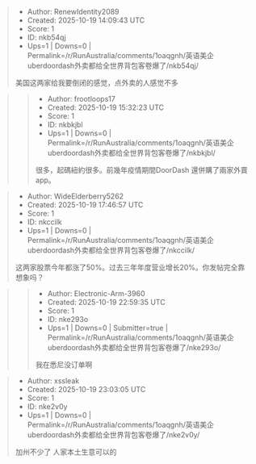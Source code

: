 > - Author: RenewIdentity2089
> - Created: 2025-10-19 14:09:43 UTC
> - Score: 1
> - ID: nkb54qj
> - Ups=1 | Downs=0 | Permalink=/r/RunAustralia/comments/1oaqgnh/英语美企uberdoordash外卖都给全世界背包客卷爆了/nkb54qj/
>
> 美国这两家给我要倒闭的感觉，点外卖的人感觉不多

>> - Author: frootloops17
>> - Created: 2025-10-19 15:32:23 UTC
>> - Score: 1
>> - ID: nkbkjbl
>> - Ups=1 | Downs=0 | Permalink=/r/RunAustralia/comments/1oaqgnh/英语美企uberdoordash外卖都给全世界背包客卷爆了/nkbkjbl/
>>
>> 很多，起碼紐約很多。前幾年疫情期間DoorDash 還併購了兩家外賣app。

> - Author: WideElderberry5262
> - Created: 2025-10-19 17:46:57 UTC
> - Score: 1
> - ID: nkccilk
> - Ups=1 | Downs=0 | Permalink=/r/RunAustralia/comments/1oaqgnh/英语美企uberdoordash外卖都给全世界背包客卷爆了/nkccilk/
>
> 这两家股票今年都涨了50%。过去三年年度营业增长20%。你发帖完全靠想象吗？

>> - Author: Electronic-Arm-3960
>> - Created: 2025-10-19 22:59:35 UTC
>> - Score: 1
>> - ID: nke293o
>> - Ups=1 | Downs=0 | Submitter=true | Permalink=/r/RunAustralia/comments/1oaqgnh/英语美企uberdoordash外卖都给全世界背包客卷爆了/nke293o/
>>
>> 我在悉尼没订单啊

> - Author: xssleak
> - Created: 2025-10-19 23:03:05 UTC
> - Score: 1
> - ID: nke2v0y
> - Ups=1 | Downs=0 | Permalink=/r/RunAustralia/comments/1oaqgnh/英语美企uberdoordash外卖都给全世界背包客卷爆了/nke2v0y/
>
> 加州不少了 人家本土生意可以的
